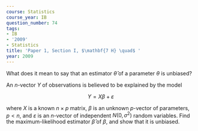 ```yaml
---
course: Statistics
course_year: IB
question_number: 74
tags:
- IB
- '2009'
- Statistics
title: 'Paper 1, Section I, $\mathbf{7 H} \quad$ '
year: 2009
---
```




What does it mean to say that an estimator $\hat{\theta}$ of a parameter $\theta$ is unbiased?

An $n$-vector $Y$ of observations is believed to be explained by the model

$$Y=X \beta+\varepsilon$$

where $X$ is a known $n \times p$ matrix, $\beta$ is an unknown $p$-vector of parameters, $p<n$, and $\varepsilon$ is an $n$-vector of independent $N\left(0, \sigma^{2}\right)$ random variables. Find the maximum-likelihood estimator $\hat{\beta}$ of $\beta$, and show that it is unbiased.